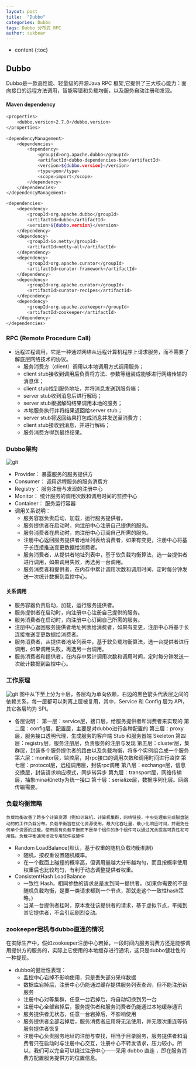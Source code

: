 ```yaml
---
layout: post
title:  "Dubbo"
categories: Dubbo 
tags: Dubbo 分布式 RPC 
author: sukbear
---
```


* content
{:toc}
## Dubbo

Dubbo是一款高性能、轻量级的开源Java RPC 框架,它提供了三大核心能力：面向接口的远程方法调用，智能容错和负载均衡，以及服务自动注册和发现。

#### Maven dependency
```bash
<properties>
    <dubbo.version>2.7.0</dubbo.version>
</properties>
    
<dependencyManagement>
    <dependencies>
        <dependency>
            <groupId>org.apache.dubbo</groupId>
            <artifactId>dubbo-dependencies-bom</artifactId>
            <version>${dubbo.version}</version>
            <type>pom</type>
            <scope>import</scope>
        </dependency>
    </dependencies>
</dependencyManagement>

<dependencies>
    <dependency>
        <groupId>org.apache.dubbo</groupId>
        <artifactId>dubbo</artifactId>
        <version>${dubbo.version}</version>
    </dependency>
    <dependency>
        <groupId>io.netty</groupId>
        <artifactId>netty-all</artifactId>
    </dependency>
    <dependency>
        <groupId>org.apache.curator</groupId>
        <artifactId>curator-framework</artifactId>
    </dependency>
    <dependency>
        <groupId>org.apache.curator</groupId>
        <artifactId>curator-recipes</artifactId>
    </dependency>
    <dependency>
        <groupId>org.apache.zookeeper</groupId>
        <artifactId>zookeeper</artifactId>
    </dependency>
</dependencies>
```

### RPC (Remote Procedure Call)
- 远程过程调用，它是一种通过网络从远程计算机程序上请求服务，而不需要了解底层网络技术的协议。
   - 服务消费方（client）调用以本地调用方式调用服务；
   - client stub接收到调用后负责将方法、参数等组装成能够进行网络传输的消息体；
   - client stub找到服务地址，并将消息发送到服务端；
   - server stub收到消息后进行解码；
   - server stub根据解码结果调用本地的服务；
   - 本地服务执行并将结果返回给server stub；
   - server stub将返回结果打包成消息并发送至消费方；
   - client stub接收到消息，并进行解码；
   - 服务消费方得到最终结果。
   
   
### Dubbo架构
![git](https://raw.githubusercontent.com/sukbear/sukbear.github.io/master/images/dubbo.jpg)
- Provider： 暴露服务的服务提供方
- Consumer： 调用远程服务的服务消费方
- Registry： 服务注册与发现的注册中心
- Monitor： 统计服务的调用次数和调用时间的监控中心
- Container： 服务运行容器
- 调用关系说明：
    - 服务容器负责启动，加载，运行服务提供者。
    - 服务提供者在启动时，向注册中心注册自己提供的服务。
    - 服务消费者在启动时，向注册中心订阅自己所需的服务。
    - 注册中心返回服务提供者地址列表给消费者，如果有变更，注册中心将基于长连接推送变更数据给消费者。
    - 服务消费者，从提供者地址列表中，基于软负载均衡算法，选一台提供者进行调用，如果调用失败，再选另一台调用。
    - 服务消费者和提供者，在内存中累计调用次数和调用时间，定时每分钟发送一次统计数据到监控中心。
 
    
#### 关系调用
  - 服务容器负责启动，加载，运行服务提供者。
  - 服务提供者在启动时，向注册中心注册自己提供的服务。
  - 服务消费者在启动时，向注册中心订阅自己所需的服务。
  - 注册中心返回服务提供者地址列表给消费者，如果有变更，注册中心将基于长连接推送变更数据给消费者。
  - 服务消费者，从提供者地址列表中，基于软负载均衡算法，选一台提供者进行调用，如果调用失败，再选另一台调用。
  - 服务消费者和提供者，在内存中累计调用次数和调用时间，定时每分钟发送一次统计数据到监控中心。
  
  
### 工作原理
 ![git](https://raw.githubusercontent.com/sukbear/sukbear.github.io/master/images/dubbo1.jpg)
    图中从下至上分为十层，各层均为单向依赖，右边的黑色箭头代表层之间的依赖关系，每一层都可以剥离上层被复用，其中，Service 和 Config 层为 API，其它各层均为 SPI。
- 各层说明：
    第一层：service层，接口层，给服务提供者和消费者来实现的
    第二层：config层，配置层，主要是对dubbo进行各种配置的
    第三层：proxy层，服务接口透明代理，生成服务的客户端 Stub 和服务器端 Skeleton
    第四层：registry层，服务注册层，负责服务的注册与发现
    第五层：cluster层，集群层，封装多个服务提供者的路由以及负载均衡，将多个实例组合成一个服务
    第六层：monitor层，监控层，对rpc接口的调用次数和调用时间进行监控
    第七层：protocol层，远程调用层，封装rpc调用
    第八层：exchange层，信息交换层，封装请求响应模式，同步转异步
    第九层：transport层，网络传输层，抽象mina和netty为统一接口
    第十层：serialize层，数据序列化层。网络传输需要。
   
    
### 负载均衡策略
    负载均衡改善了跨多个计算资源（例如计算机，计算机集群，网络链接，中央处理单元或磁盘驱动的的工作负载分布。负载平衡旨在优化资源使用，最大化吞吐量，最小化响应时间，并避免任何单个资源的过载。使用具有负载平衡而不是单个组件的多个组件可以通过冗余提高可靠性和可用性。负载平衡通常涉及专用软件或硬件
-  Random LoadBalance(默认，基于权重的随机负载均衡机制)
    - 随机，按权重设置随机概率。
    - 在一个截面上碰撞的概率高，但调用量越大分布越均匀，而且按概率使用权重后也比较均匀，有利于动态调整提供者权重。
- ConsistentHash LoadBalance
    - 一致性 Hash，相同参数的请求总是发到同一提供者。(如果你需要的不是随机负载均衡，是要一类请求都到一个节点，那就走这个一致性hash策略。)
    - 当某一台提供者挂时，原本发往该提供者的请求，基于虚拟节点，平摊到其它提供者，不会引起剧烈变动。
    
    
### zookeeper宕机与dubbo直连的情况
 在实际生产中，假如zookeeper注册中心宕掉，一段时间内服务消费方还是能够调用提供方的服务的，实际上它使用的本地缓存进行通讯，这只是dubbo健壮性的一种提现。
- dubbo的健壮性表现：
    - 监控中心宕掉不影响使用，只是丢失部分采样数据
    - 数据库宕掉后，注册中心仍能通过缓存提供服务列表查询，但不能注册新服务
    - 注册中心对等集群，任意一台宕掉后，将自动切换到另一台
    - 注册中心全部宕掉后，服务提供者和服务消费者仍能通过本地缓存通讯
    - 服务提供者无状态，任意一台宕掉后，不影响使用
    - 服务提供者全部宕掉后，服务消费者应用将无法使用，并无限次重连等待服务提供者恢复
    - 注册中心负责服务地址的注册与查找，相当于目录服务，服务提供者和消费者只在启动时与注册中心交互，注册中心不转发请求，压力较小。所以，我们可以完全可以绕过注册中心——采用 dubbo 直连 ，即在服务消费方配置服务提供方的位置信息。

